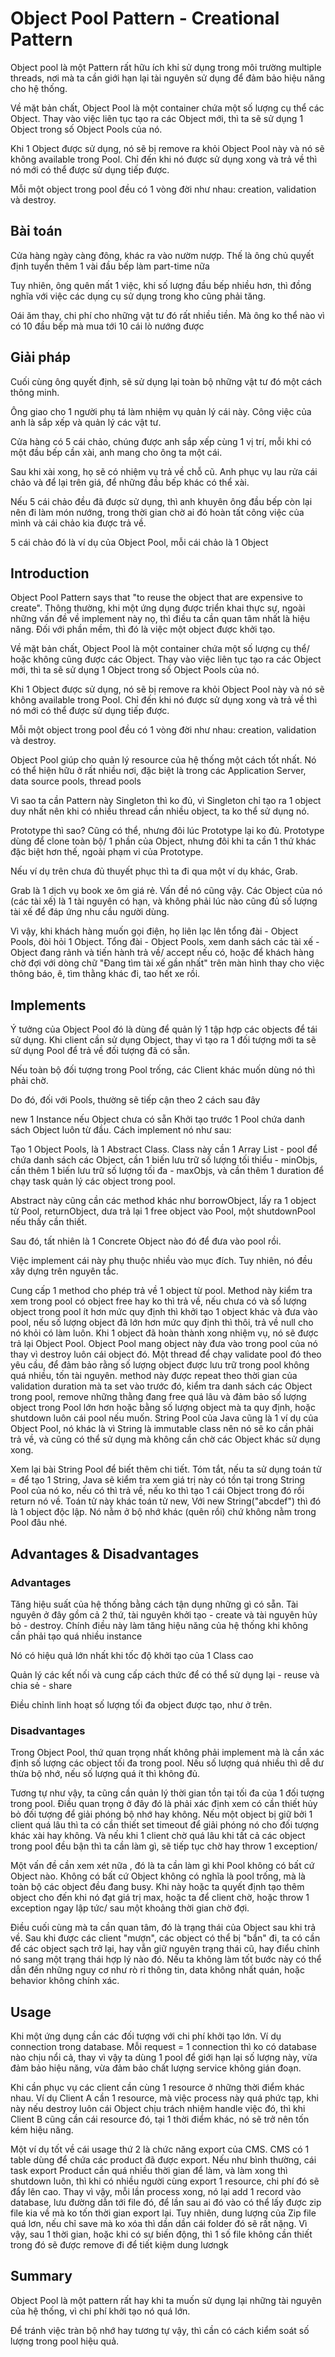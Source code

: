 # Object Pool Pattern - Creational Pattern
Object pool là một Pattern rất hữu ích khỉ sử dụng trong môi trường multiple threads, nơi mà ta cần giới hạn lại tài nguyên sử dụng để đảm bảo hiệu năng cho hệ thống.

Về mặt bản chất, Object Pool là một container chứa một số lượng cụ thể các Object. Thay vào việc liên tục tạo ra các Object mới, thì ta sẽ sử dụng 1 Object trong số Object Pools của nó.

Khi 1 Object được sử dụng, nó sẽ bị remove ra khỏi Object Pool này và nó sẽ không available trong Pool. Chỉ đến khi nó được sử dụng xong và trả về thì nó mới có thể được sử dụng tiếp được.

Mỗi một object trong pool đều có 1 vòng đời như nhau: creation, validation và destroy.

## Bài toán
Cửa hàng ngày càng đông, khác ra vào nườm nượp. Thế là ông chủ quyết định tuyển thêm 1 vài đầu bếp làm part-time nữa

Tuy nhiên, ông quên mất 1 việc, khi số lượng đầu bếp nhiều hơn, thì đồng nghĩa với việc các dụng cụ sử dụng trong kho cũng phải tăng.

Oái ăm thay, chi phí cho những vật tư đó rất nhiều tiền. Mà ông ko thể nào vì có 10 đầu bếp mà mua tới 10 cái lò nướng được

## Giải pháp
Cuối cùng ông quyết định, sẽ sử dụng lại toàn bộ những vật tư đó một cách thông minh.

Ông giao cho 1 người phụ tá làm nhiệm vụ quản lý cái này. Công việc của anh là sắp xếp và quản lý các vật tư.

Cửa hàng có 5 cái chảo, chúng được anh sắp xếp cùng 1 vị trí, mỗi khi có một đầu bếp cần xài, anh mang cho ông ta một cái.

Sau khi xài xong, họ sẽ có nhiệm vụ trả về chỗ cũ. Anh phục vụ lau rửa cái chảo và để lại trên giá, để những đầu bếp khác có thể xài.

Nếu 5 cái chảo đều đã được sử dụng, thì anh khuyên ông đầu bếp còn lại nên đi làm món nướng, trong thời gian chờ ai đó hoàn tất công việc của mình và cái chảo kia được trả về.

5 cái chảo đó là ví dụ của Object Pool, mỗi cái chảo là 1 Object

## Introduction
Object Pool Pattern says that "to reuse the object that are expensive to create".
Thông thường, khi một ứng dụng được triển khai thực sự, ngoài những vấn đề về implement này nọ, thì điều ta cần quan tâm nhất là hiệu năng. Đối với phần mềm, thì đó là việc một object được khởi tạo.

Về mặt bản chất, Object Pool là một container chứa một số lượng cụ thể/ hoặc không cũng được các Object. Thay vào việc liên tục tạo ra các Object mới, thì ta sẽ sử dụng 1 Object trong số Object Pools của nó.

Khi 1 Object được sử dụng, nó sẽ bị remove ra khỏi Object Pool này và nó sẽ không available trong Pool. Chỉ đến khi nó được sử dụng xong và trả về thì nó mới có thể được sử dụng tiếp được.

Mỗi một object trong pool đều có 1 vòng đời như nhau: creation, validation và destroy.

Object Pool giúp cho quản lý resource của hệ thống một cách tốt nhất. Nó có thể hiện hữu ở rất nhiều nơi, đặc biệt là trong các Application Server, data source pools, thread pools

Vì sao ta cần Pattern này
Singleton thì ko đủ, vì Singleton chỉ tạo ra 1 object duy nhất nên khi có nhiều thread cần nhiều object, ta ko thể sử dụng nó.

Prototype thì sao? Cũng có thể, nhưng đôi lúc Prototype lại ko đủ. Prototype dùng để clone toàn bộ/ 1 phần của Object, nhưng đôi khi ta cần 1 thứ khác đặc biệt hơn thế, ngoài phạm vi của Prototype.

Nếu ví dụ trên chưa đủ thuyết phục thì ta đi qua một ví dụ khác, Grab.

Grab là 1 dịch vụ book xe ôm giá rẻ. Vấn đề nó cũng vậy. Các Object của nó (các tài xế) là 1 tài nguyên có hạn, và không phải lúc nào cũng đủ số lượng tài xế để đáp ứng nhu cầu người dùng.

Vì vậy, khi khách hàng muốn gọi điện, họ liên lạc lên tổng đài - Object Pools, đòi hỏi 1 Object. Tổng đài - Object Pools, xem danh sách các tài xế - Object đang rảnh và tiến hành trả về/ accept nếu có, hoặc để khách hàng chờ đợi với dòng chữ "Đang tìm tài xế gần nhất" trên màn hình thay cho việc thông báo, ê, tìm thằng khác đi, tao hết xe rồi.

## Implements
Ý tưởng của Object Pool đó là dùng để quản lý 1 tập hợp các objects để tái sử dụng. Khi client cần sử dụng Object, thay vì tạo ra 1 đối tượng mới ta sẽ sử dụng Pool để trả về đối tượng đã có sẵn.

Nếu toàn bộ đối tượng trong Pool trống, các Client khác muốn dùng nó thì phải chờ.

Do đó, đối với Pools, thường sẽ tiếp cận theo 2 cách sau đây

new 1 Instance nếu Object chưa có sẵn
Khởi tạo trước 1 Pool chứa danh sách Object luôn từ đầu.
Cách implement nó như sau:

Tạo 1 Object Pools, là 1 Abstract Class. Class này cần 1 Array List - pool để chứa danh sách các Object, cần 1 biến lưu trữ số lượng tối thiểu - minObjs, cần thêm 1 biến lưu trữ số lượng tối đa - maxObjs, và cần thêm 1 duration để chạy task quản lý các object trong pool.

Abstract này cũng cần các method khác như borrowObject, lấy ra 1 object từ Pool, returnObject, dưa trả lại 1 free object vào Pool, một shutdownPool nếu thấy cần thiết.

Sau đó, tất nhiên là 1 Concrete Object nào đó để đưa vào pool rồi.

Việc implement cái này phụ thuộc nhiều vào mục đích. Tuy nhiên, nó đều xây dựng trên nguyên tắc.

Cung cấp 1 method cho phép trả về 1 object từ pool. Method này kiểm tra xem trong pool có object free hay ko thì trả về, nếu chưa có và số lượng object trong pool ít hơn mức quy định thì khởi tạo 1 object khác và đưa vào pool, nếu số lượng object đã lớn hơn mức quy định thì thôi, trả về null cho nó khỏi có làm luôn.
Khi 1 object đã hoàn thành xong nhiệm vụ, nó sẽ được trả lại Object Pool. Object Pool mang object này đưa vào trong pool của nó thay vì destroy luôn cái object đó.
Một thread để chạy validate pool đó theo yêu cầu, để đảm bảo rằng số lượng object được lưu trữ trong pool không quá nhiều, tốn tài nguyên. method này được repeat theo thời gian của validation duration mà ta set vào trước đó, kiểm tra danh sách các Object trong pool, remove những thằng đang free quá lâu và đảm bảo số lượng object trong Pool lớn hơn hoặc bằng số lượng object mà ta quy định, hoặc shutdown luôn cái pool nếu muốn.
String Pool của Java cũng là 1 ví dụ của Object Pool, nó khác là vì String là immutable class nên nó sẽ ko cần phải trả về, và cũng có thể sử dụng mà không cần chờ các Object khác sử dụng xong.

Xem lại bài String Pool để biết thêm chi tiết. Tóm tắt, nếu ta sử dụng toán tử = để tạo 1 String, Java sẽ kiểm tra xem giá trị này có tồn tại trong String Pool của nó ko, nếu có thì trả về, nếu ko thì tạo 1 cái Object trong đó rồi return nó về. Toán tử này khác toán tử new, Với new String("abcdef") thì đó là 1 object độc lập. Nó nằm ở bộ nhớ khác (quên rồi) chứ không nằm trong Pool đâu nhé.

## Advantages & Disadvantages

### Advantages
Tăng hiệu suất của hệ thống bằng cách tận dụng những gì có sẵn. Tài nguyên ở đây gồm cả 2 thứ, tài nguyên khởi tạo - create và tài nguyên hủy bỏ - destroy. Chính điều này làm tăng hiệu năng của hệ thống khi không cần phải tạo quá nhiều instance

Nó có hiệu quả lớn nhất khi tốc độ khởi tạo của 1 Class cao

Quản lý các kết nối và cung cấp cách thức để có thể sử dụng lại - reuse và chia sẻ - share

Điều chỉnh linh hoạt số lượng tối đa object được tạo, như ở trên.

### Disadvantages
Trong Object Pool, thứ quan trọng nhất không phải implement mà là cần xác định số lượng các object tối đa trong pool. Nếu số lượng quá nhiều thì dễ dư thừa bộ nhớ, nếu số lượng quá ít thì không đủ.

Tương tự như vậy, ta cũng cần quản lý thời gian tồn tại tối đa của 1 đối tượng trong pool. Điều quan trọng ở đây đó là phải xác định xem có cần thiết hủy bỏ đối tượng để giải phóng bộ nhớ hay không. Nếu một object bị giữ bởi 1 client quá lâu thì ta có cần thiết set timeout để giải phóng nó cho đối tượng khác xài hay không. Và nếu khi 1 client chờ quá lâu khi tất cả các object trong pool đều bận thì ta cần làm gì, sẽ tiếp tục chờ hay throw 1 exception/

Một vấn đề cần xem xét nữa , đó là ta cần làm gì khi Pool không có bất cứ Object nào. Không có bất cứ Object không có nghĩa là pool trống, mà là toàn bộ các object đều đang busy. Khi này hoặc ta quyết định tạo thêm object cho đến khi nó đạt giá trị max, hoặc ta để client chờ, hoặc throw 1 exception ngay lập tức/ sau một khoảng thời gian chờ đợi.

Điều cuối cùng mà ta cần quan tâm, đó là trạng thái của Object sau khi trả về. Sau khi được các client "mượn", các object có thể bị "bẩn" đi, ta có cần để các object sạch trở lại, hay vẫn giữ nguyên trạng thái cũ, hay điểu chỉnh nó sang một trạng thái hợp lý nào đó. Nếu ta không làm tốt bước này có thể dẫn đến những nguy cơ như rò rỉ thông tin, data không nhất quán, hoặc behavior không chính xác.

## Usage
Khi một ứng dụng cần các đối tượng với chi phí khởi tạo lớn. Ví dụ connection trong database. Mỗi request = 1 connection thì ko có database nào chịu nổi cả, thay vì vậy ta dùng 1 pool để giới hạn lại số lượng này, vừa đảm bảo hiệu năng, vừa đảm bảo chất lượng service không gián đoạn.

Khi cần phục vụ các client cần cùng 1 resource ở những thời điểm khác nhau. Ví dụ Client A cần 1 resource, mà việc process này quá phức tạp, khi này nếu destroy luôn cái Object chịu trách nhiệm handle việc đó, thì khi Client B cũng cần cái resource đó, tại 1 thời điểm khác, nó sẽ trở nên tốn kém hiệu năng.

Một ví dụ tốt về cái usage thứ 2 là chức năng export của CMS. CMS có 1 table dùng để chứa các product đã được export. Nếu như bình thường, cái task export Product cần quá nhiều thời gian để làm, và làm xong thì shutdown luôn, thì khi có nhiều người cùng export 1 resource, chi phí đó sẽ đẩy lên cao. Thay vì vậy, mỗi lần process xong, nó lại add 1 record vào database, lưu đường dẫn tới file đó, để lần sau ai đó vào có thể lấy được zip file kia về mà ko tốn thời gian export lại. Tuy nhiên, dung lượng của Zip file quá lơn, nếu chỉ save mà ko xóa thì dần dần cái folder đó sẽ rất nặng. Vì vậy, sau 1 thời gian, hoặc khi có sự biến động, thì 1 số file không cần thiết trong đó sẽ được remove đi để tiết kiệm dung lươngk

## Summary
Object Pool là một pattern rất hay khi ta muốn sử dụng lại những tài nguyên của hệ thống, vì chi phí khởi tạo nó quá lớn.

Để tránh việc tràn bộ nhớ hay tương tự vậy, thì cần có cách kiểm soát số lượng trong pool hiệu quả.
